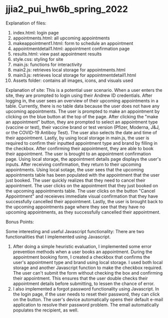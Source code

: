 # jjia2_pui_hw6b_spring_2022

Explanation of files:
1) index.html: login page
2) appointments.html: all upcoming appointments
3) makeappointment1.html: form to schedule an appointment
4) appointmentdetail1.html: appointment confirmation page
5) results.html: view past appointment results
6) style.css: styling for site
7) main.js: functions for interactivity
8) main2.js: retrieves local storage for appointments.html
9) main3.js: retrieves local storage for appointmentdetail1.html
10) Assets folder: contains all images, icons, and visuals used

Explanation of site:
This is a potential user scenario. When a user enters the site, they are prompted to login using their Andrew ID credentials. After logging in, the user sees an overview of their upcoming appointments in a table. Currently, there is no table data because the user does not have any upcoming appointments. The user is prompted to make an appointment by clicking on the blue button at the top of the page. After clicking the "make an appointment" button, they are prompted to select an appointment type (vaccine or test), their vaccine brand or test version (Pfizer, Moderna, J&J, or the COVID-19 Antiboy Test). The user also selects the date and time of their appointment. Lastly, by using local storage in main.js, the user is required to confirm their inputted appointment type and brand by filling in the checkbox. After confirming their appointment, they are able to book their appointment. The user is brought to an appointment confirmation page. Using local storage, the appointment details page displays the user's inputs. After receiving confirmation, they return to their upcoming appointments. Using local sotage, the user sees that the upcoming appointments table has been populated with the appointment that the user just booked. The user quickly realizes that they need to cancel their appointment. The user clicks on the appointment that they just booked on the upcoming appointments table. The user clicks on the button "Cancel Appointment" and receieves immediate visual confirmation that they have successfully cancelled their appointment. Lastly, the user is brought back to the upcoming appointments page where they see that they have no upcoming appointments, as they successfully cancelled their appointment.

Bonus Points:

Some interesting and useful Javascript functionality:
There are two functionalities that I implemented using Javascript.
1) After doing a simple heuristic evaluation, I implemented some error prevention methods when a user books an appointment. During the appointment booking form, I created a checkbox that confirms the user's appointment type and brand using local storage. I used both local storage and another Javascript function to make the checkbox required. The user can't submit the form without checking the box and confirming their appointment. This ensures that the user double checks their appointment details before submitting, to lessen the chance of error.
2) I also implemented a forgot password functionality using Javascript. In the login page, if the user needs to reset their password, they can click on the button. The user's device automatically opens their default e-mail application to resolve their password problem. The email automatically populates the recipient, as well.